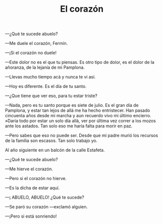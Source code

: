 ﻿---
layout: ../../layouts/post.astro
title: El corazón
description: Narrativa costumbrista
dateFormatted: 13 de Noviembre de 2024
---

—¿Qué te sucede abuelo?

—Me duele el corazón, Fermín.

—¡Si el corazón no duele!

—Este dolor no es el que tu piensas. Es otro tipo de dolor, es el dolor de la añoranza, de la lejanía de mi Pamplona.

—Llevas mucho tiempo acá y nunca te vi así.

—Hoy es diferente. Es el día de tu santo.

—¿Que tiene que ver eso, para tu estar triste?

—Nada, pero es tu santo porque es siete de julio. Es el gran día de Pamplona, y estar tan lejos de allá me ha hecho entristecer. Han pasado cincuenta años desde mi marcha y aun recuerdo vivo mi último encierro.                                                                                                           »Daría todo por estar un solo día allá, ver por última vez correr a los mozos ante los astados. Tan solo eso me haría falta para morir en paz.

—Pero sabes que eso no puede ser. Desde que mi padre murió los recursos de la familia son escasos. Tan solo trabajo yo. 

Al año siguiente en un balcón de la calle Estafeta.

—¿Qué te sucede abuelo?

—Me hierve el corazón.

—Pero si el corazón no hierve.

—Es la dicha de estar aquí.

—¡ ABUELO, ABUELO! ¿Qué te sucede?

—Se paró su corazón —exclamó alguien.

—¡Pero si está sonriendo!